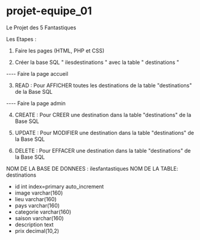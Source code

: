 # projet-equipe_01

Le Projet des 5 Fantastiques
 
 Les Etapes :

   1. Faire les pages (HTML, PHP et CSS)

   2. Créer la base SQL " ilesdestinations " avec la table " destinations "

---- Faire la page accueil 
 
   3. READ : Pour AFFICHER toutes les destinations de la table "destinations" de la Base SQL

---- Faire la page admin

   4. CREATE : Pour CREER une destination dans la table "destinations" de la Base SQL

   5. UPDATE : Pour MODIFIER une destination dans la table "destinations" de la Base SQL

   6. DELETE : Pour EFFACER une destination dans la table "destinations" de la Base SQL
 
NOM DE LA BASE DE DONNEES : ilesfantastiques
NOM DE LA TABLE: destinations
 
- id                               int              index=primary            auto_increment
- image                                             varchar(160)
- lieu                                              varchar(160) 
- pays                                              varchar(160)
- categorie                                         varchar(160)
- saison                                            varchar(160)
- description                                       text
- prix                                              decimal(10,2)

